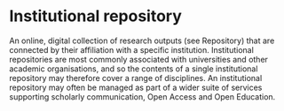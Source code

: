 # Institutional repository

An online, digital collection of research outputs (see Repository) that are connected by their affiliation with a specific institution. Institutional repositories are most commonly associated with universities and other academic organisations, and so the contents of a single institutional repository may therefore cover a range of disciplines. An institutional repository may often be managed as part of a wider suite of services supporting scholarly communication, Open Access and Open Education.